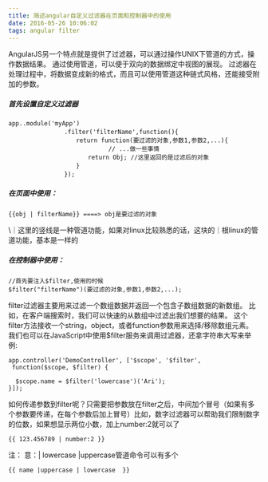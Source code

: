 ```yaml
---
title: 简述angular自定义过滤器在页面和控制器中的使用
date: 2016-05-26 10:06:02
tags: angular filter
---
```

AngularJS另一个特点就是提供了过滤器，可以通过操作UNIX下管道的方式，操作数据结果。
通过使用管道，可以便于双向的数据绑定中视图的展现。
过滤器在处理过程中，将数据变成新的格式，而且可以使用管道这种链式风格，还能接受附加的参数。
##### 首先设置自定义过滤器
```
app..module('myApp')
    　　　　　　　.filter('filterName',function(){
    　　　　　　　　　return function(要过滤的对象,参数1,参数2,...){
                            // ...做一些事情
    　　　　　　　　　　　return Obj; //这里返回的是过滤后的对象
    　　　　　　　　　}
    　　　　　　　});
```
##### 在页面中使用：
```
{{obj | filterName}} ====> obj是要过滤的对象
```
\｜这里的竖线是一种管道功能，如果对linux比较熟悉的话，这块的｜根linux的管道功能，基本是一样的

##### 在控制器中使用：
```
//首先要注入$filter,使用的时候
$filter("filterName")(要过滤的对象,参数1,参数2,...);
```
filter过滤器主要用来过滤一个数组数据并返回一个包含子数组数据的新数组。
比如，在客户端搜索时，我们可以快速的从数组中过滤出我们想要的结果。
这个filter方法接收一个string，object，或者function参数用来选择/移除数组元素。
我们也可以在JavaScript中使用$filter服务来调用过滤器，还拿字符串大写来举例:
```
app.controller('DemoController', ['$scope', '$filter', 
 function($scope, $filter) {
  
  $scope.name = $filter('lowercase')('Ari');
}]);

```
如何传递参数到filter呢？只需要把参数放在filter之后，中间加个冒号（如果有多个参数要传递，在每个参数后加上冒号）比如，数字过滤器可以帮助我们限制数字的位数，如果想显示两位小数，加上number:2就可以了
```
{{ 123.456789 | number:2 }}

```
注： 意：| lowercase |uppercase管道命令可以有多个
```
{{ name |uppercase | lowercase  }}

```

 



